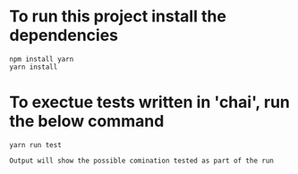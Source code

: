 # To run this project install the dependencies
```
npm install yarn
yarn install
```

# To exectue tests written in 'chai', run the below command
```
yarn run test
```
```
Output will show the possible comination tested as part of the run
```
